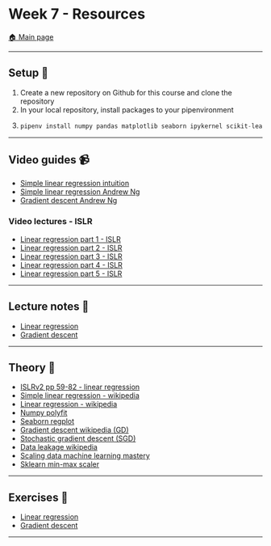 # Week 7 - Resources

[:house: Main page](https://github.com/kokchun/Machine-learning-AI22)

---
## Setup :wrench:

1. Create a new repository on Github for this course and clone the repository
2. In your local repository, install packages to your pipenvironment
3.  
   ```python 
   pipenv install numpy pandas matplotlib seaborn ipykernel scikit-learn
   ```  

---   
## Video guides :video_camera:

- [Simple linear regression intuition](https://www.youtube.com/watch?v=HoqXask9cN8)
- [Simple linear regression Andrew Ng](https://www.youtube.com/watch?v=kHwlB_j7Hkc&list=PLJs7lEb1U5pYnrI0Wn4mzPmppVqwERL_4)
- [Gradient descent Andrew Ng](https://www.youtube.com/watch?v=F6GSRDoB-Cg)

### Video lectures - ISLR
- [Linear regression part 1 - ISLR](https://www.youtube.com/watch?v=7TgVO_K75EY&list=PLAOUn-KLSAVNcA7Gq4Hbt7wStqgazAkAN)
- [Linear regression part 2 - ISLR](https://www.youtube.com/watch?v=z10DqaVJh3c&list=PLAOUn-KLSAVNcA7Gq4Hbt7wStqgazAkAN&index=2)
- [Linear regression part 3 - ISLR](https://www.youtube.com/watch?v=yzQHONabWhs&list=PLAOUn-KLSAVNcA7Gq4Hbt7wStqgazAkAN&index=3)
- [Linear regression part 4 - ISLR](https://www.youtube.com/watch?v=lo7KnnvyEU0&list=PLAOUn-KLSAVNcA7Gq4Hbt7wStqgazAkAN&index=4)
- [Linear regression part 5 - ISLR](https://www.youtube.com/watch?v=sK80ZnhiaRI&list=PLAOUn-KLSAVNcA7Gq4Hbt7wStqgazAkAN&index=5) 

---
## Lecture notes :book:

- [Linear regression](https://github.com/kokchun/Machine-learning-AI22/blob/main/Lecture_code/L0-Linear_regression.ipynb)
- [Gradient descent](https://github.com/kokchun/Machine-learning-AI22/blob/main/Lecture_code/L1-Gradient_descent.ipynb)

---
## Theory :book:
- [ISLRv2 pp 59-82 - linear regression](https://www.statlearning.com/)
- [Simple linear regression - wikipedia](https://en.wikipedia.org/wiki/Simple_linear_regression)
- [Linear regression - wikipedia](https://en.wikipedia.org/wiki/Linear_regression)
- [Numpy polyfit](https://numpy.org/doc/stable/reference/generated/numpy.polyfit.html)
- [Seaborn regplot](https://seaborn.pydata.org/generated/seaborn.regplot.html)
- [Gradient descent wikipedia (GD)](https://en.wikipedia.org/wiki/Gradient_descent)
- [Stochastic gradient descent (SGD)](https://en.wikipedia.org/wiki/Stochastic_gradient_descent)
- [Data leakage wikipedia](<https://en.wikipedia.org/wiki/Leakage_(machine_learning)>)
- [Scaling data machine learning mastery](https://machinelearningmastery.com/standardscaler-and-minmaxscaler-transforms-in-python/)
- [Sklearn min-max scaler](https://scikit-learn.org/stable/modules/generated/sklearn.preprocessing.MinMaxScaler.html)

---
## Exercises :running:
- [Linear regression](https://github.com/kokchun/Machine-learning-AI22/blob/main/Exercises/E00_linear_regression.ipynb)
- [Gradient descent](https://github.com/kokchun/Machine-learning-AI22/blob/main/Exercises/E01_gradient_descent.ipynb)

---